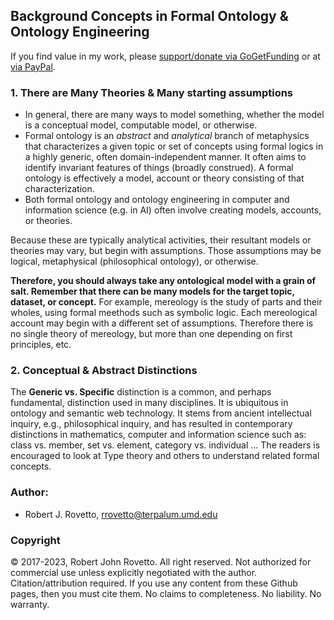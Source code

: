 ## Background Concepts in Formal Ontology & Ontology Engineering
If you find value in my work, please [support/donate via GoGetFunding](https://gogetfunding.com/knowledge-organization-services-ontology-terminology-metadata-concept-analysis/) or at [via PayPal](https://tinyurl.com/donateViaPayPalrr).
 
### 1. There are Many Theories & Many starting assumptions

- In general, there are many ways to model something, whether the model is a conceptual model, computable model, or otherwise. 
- Formal ontology is an _abstract_ and _analytical_ branch of metaphysics that characterizes a given topic or set of concepts using formal logics in a highly generic, often domain-independent manner. It often aims to identify invariant features of things (broadly construed). A formal ontology is effectively a model, account or theory consisting of that characterization. 
- Both formal ontology and ontology engineering in computer and information science (e.g. in AI) often involve creating models, accounts, or theories. 

Because these are typically analytical activities, their resultant models or theories may vary, but begin with assumptions. Those assumptions may be logical, metaphysical (philosophical ontology), or otherwise. 

**Therefore, you should always take any ontological model with a grain of salt. Remember that there can be many models for the target topic, dataset, or concept.**
For example, mereology is the study of parts and their wholes, using formal meethods such as symbolic logic. Each mereological account may begin with a different set of assumptions. Therefore there is no single theory of mereology, but more than one depending on first principles, etc. 

### 2. Conceptual & Abstract Distinctions

The **Generic vs. Specific** distinction is a common, and perhaps fundamental, distinction used in many disciplines. It is ubiquitous in ontology and semantic web technology. It stems from ancient intellectual inquiry, e.g., philosophical inquiry, and has resulted in contemporary distinctions in mathematics, computer and information science such as:
class vs. member, 
set vs. element, 
category vs. individual
...
The readers is encouraged to look at Type theory and others to understand related formal concepts.

### Author: 
- Robert J. Rovetto, rrovetto@terpalum.umd.edu 

### Copyright
© 2017-2023, Robert John Rovetto. All right reserved.
Not authorized for commercial use unless explicitly negotiated with the author. Citation/attribution required. If you use any content from these Github pages, then you must cite them. 
No claims to completeness. No liability. No warranty.
